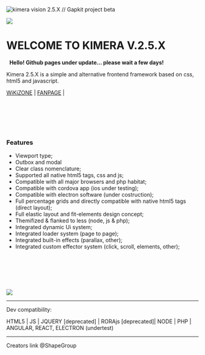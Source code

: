 ![kimera vision 2.5.X // Gapkit project beta](https://github.com/ShapeGroup/kimera-frontend-framework)


![](https://i.imgur.com/Itxnmd1.jpg)

# WELCOME TO KIMERA V.2.5.X

&nbsp;
**Hello! Github pages under update... please wait a few days!**
&nbsp;

Kimera 2.5.X is a simple and alternative frontend framework based on css, html5 and javascript.

[WiKiZONE](https://github.com/ShapeGroup/kimera-frontend-framework/wiki/WIKI-ZONE) | [FANPAGE](https://www.facebook.com/KimeraFramework/) | 

&nbsp;
---
&nbsp;
### Features

- Viewport type;
- Outbox and modal
- Clear class nomenclature;
- Supported all native html5 tags, css and js;
- Compatible with all major browsers and php habitat;
- Compatible with cordova app (ios under testing);
- Compatible with electron software (under costruction);
- Full percentage grids and directly compatible with native html5 tags (direct layout);
- Full elastic layout and fit-elements design concept;
- Themifized & flanked to less (node, js & php);
- Integrated dynamic Ui system;
- Integrated loader system (page to page);
- Integrated built-in effects (parallax, other);
- Integrated custom effector system (click, scroll, elements, other);


&nbsp;
---


&nbsp;

![](https://i.imgur.com/HhLl2Ct.jpg)

---


Dev compatibility:

HTML5 | JS | JQUERY [deprecated] | RORAjs [deprecated]| NODE | PHP | ANGULAR, REACT, ELECTRON (undertest)


---

Creators link @ShapeGroup
